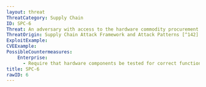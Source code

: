 ```yaml
---
layout: threat
ThreatCategory: Supply Chain
ID: SPC-6
Threat: An adversary with access to the hardware commodity procurement process can insert improperly vetted or untested malicious critical microelectronics components into the system during development.
ThreatOrigin: Supply Chain Attack Framework and Attack Patterns [^142]
ExploitExample:
CVEExample:
PossibleCountermeasures:
    Enterprise:
      - Require that hardware components be tested for correct functionality and normal operation, and that the output of automated testing processes be digitally signed by the component that performed the test, and that the results are verified prior to acceptance of the tested component into the next stage of procurement, development, or deployment to reduce the likelihood an adversary can successfully introduce a malicious component that is not detected prior to use in production
title: SPC-6
rawID: 6
---
```

